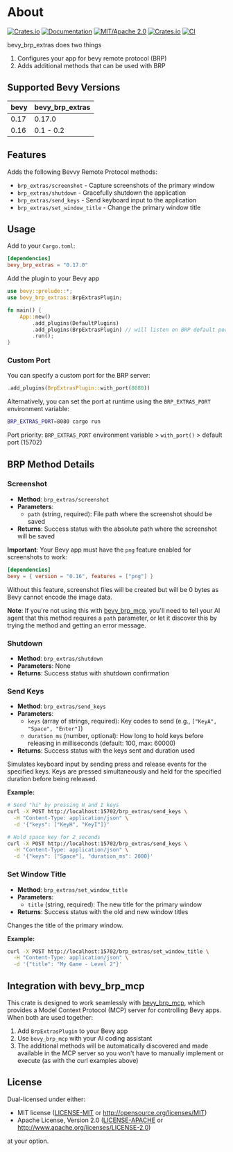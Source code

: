 # About

[![Crates.io](https://img.shields.io/crates/v/bevy_brp_extras.svg)](https://crates.io/crates/bevy_brp_extras)
[![Documentation](https://docs.rs/bevy_brp_extras/badge.svg)](https://docs.rs/bevy_brp_extras/)
[![MIT/Apache 2.0](https://img.shields.io/badge/license-MIT%2FApache-blue.svg)](https://github.com/natepiano/bevy_brp/extras#license)
[![Crates.io](https://img.shields.io/crates/d/bevy_brp_extras.svg)](https://crates.io/crates/bevy_brp_extras)
[![CI](https://github.com/natepiano/bevy_brp/workflows/CI/badge.svg)](https://github.com/natepiano/bevy_brp/actions)

bevy_brp_extras does two things
1. Configures your app for bevy remote protocol (BRP)
2. Adds additional methods that can be used with BRP

## Supported Bevy Versions

| bevy | bevy_brp_extras |
|------|-----------------|
| 0.17 | 0.17.0          |
| 0.16 | 0.1 - 0.2       |


## Features

Adds the following Bevvy Remote Protocol methods:
- `brp_extras/screenshot` - Capture screenshots of the primary window
- `brp_extras/shutdown` - Gracefully shutdown the application
- `brp_extras/send_keys` - Send keyboard input to the application
- `brp_extras/set_window_title` - Change the primary window title

## Usage

Add to your `Cargo.toml`:

```toml
[dependencies]
bevy_brp_extras = "0.17.0"
```

Add the plugin to your Bevy app

```rust
use bevy::prelude::*;
use bevy_brp_extras::BrpExtrasPlugin;

fn main() {
    App::new()
        .add_plugins(DefaultPlugins)
        .add_plugins(BrpExtrasPlugin) // will listen on BRP default port 15702
        .run();
}
```

### Custom Port

You can specify a custom port for the BRP server:

```rust
.add_plugins(BrpExtrasPlugin::with_port(8080))
```

Alternatively, you can set the port at runtime using the `BRP_EXTRAS_PORT` environment variable:

```bash
BRP_EXTRAS_PORT=8080 cargo run
```

Port priority: `BRP_EXTRAS_PORT` environment variable > `with_port()` > default port (15702)

## BRP Method Details

### Screenshot
- **Method**: `brp_extras/screenshot`
- **Parameters**:
  - `path` (string, required): File path where the screenshot should be saved
- **Returns**: Success status with the absolute path where the screenshot will be saved

**Important**: Your Bevy app must have the `png` feature enabled for screenshots to work:
```toml
[dependencies]
bevy = { version = "0.16", features = ["png"] }
```
Without this feature, screenshot files will be created but will be 0 bytes as Bevy cannot encode the image data.

**Note**: If you're not using this with [bevy_brp_mcp](https://github.com/natepiano/bevy_brp/mcp), you'll need to tell your AI agent that this method requires a `path` parameter, or let it discover this by trying the method and getting an error message.

### Shutdown
- **Method**: `brp_extras/shutdown`
- **Parameters**: None
- **Returns**: Success status with shutdown confirmation

### Send Keys
- **Method**: `brp_extras/send_keys`
- **Parameters**:
  - `keys` (array of strings, required): Key codes to send (e.g., `["KeyA", "Space", "Enter"]`)
  - `duration_ms` (number, optional): How long to hold keys before releasing in milliseconds (default: 100, max: 60000)
- **Returns**: Success status with the keys sent and duration used

Simulates keyboard input by sending press and release events for the specified keys. Keys are pressed simultaneously and held for the specified duration before being released.

**Example:**
```bash
# Send "hi" by pressing H and I keys
curl -X POST http://localhost:15702/brp_extras/send_keys \
  -H "Content-Type: application/json" \
  -d '{"keys": ["KeyH", "KeyI"]}'

# Hold space key for 2 seconds
curl -X POST http://localhost:15702/brp_extras/send_keys \
  -H "Content-Type: application/json" \
  -d '{"keys": ["Space"], "duration_ms": 2000}'
```

### Set Window Title
- **Method**: `brp_extras/set_window_title`
- **Parameters**:
  - `title` (string, required): The new title for the primary window
- **Returns**: Success status with the old and new window titles

Changes the title of the primary window.

**Example:**
```bash
curl -X POST http://localhost:15702/brp_extras/set_window_title \
  -H "Content-Type: application/json" \
  -d '{"title": "My Game - Level 2"}'
```

## Integration with bevy_brp_mcp

This crate is designed to work seamlessly with [bevy_brp_mcp](https://github.com/natepiano/bevy_brp/mcp), which provides a Model Context Protocol (MCP) server for controlling Bevy apps. When both are used together:

1. Add `BrpExtrasPlugin` to your Bevy app
2. Use `bevy_brp_mcp` with your AI coding assistant
3. The additional methods will be automatically discovered and made available in the MCP server so you won't have to manually implement or execute (as with the curl examples above)

## License

Dual-licensed under either:
- MIT license ([LICENSE-MIT](LICENSE-MIT) or http://opensource.org/licenses/MIT)
- Apache License, Version 2.0 ([LICENSE-APACHE](LICENSE-APACHE) or http://www.apache.org/licenses/LICENSE-2.0)

at your option.
